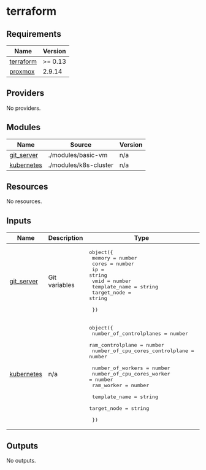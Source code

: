 # terraform

<!-- BEGIN_TF_DOCS -->
## Requirements

| Name | Version |
|------|---------|
| <a name="requirement_terraform"></a> [terraform](#requirement\_terraform) | >= 0.13 |
| <a name="requirement_proxmox"></a> [proxmox](#requirement\_proxmox) | 2.9.14 |

## Providers

No providers.

## Modules

| Name | Source | Version |
|------|--------|---------|
| <a name="module_git_server"></a> [git\_server](#module\_git\_server) | ./modules/basic-vm | n/a |
| <a name="module_kubernetes"></a> [kubernetes](#module\_kubernetes) | ./modules/k8s-cluster | n/a |

## Resources

No resources.

## Inputs

| Name | Description | Type | Default | Required |
|------|-------------|------|---------|:--------:|
| <a name="input_git_server"></a> [git\_server](#input\_git\_server) | Git variables | <pre>object({<br>    memory        = number<br>    cores         = number<br>    ip            = string<br>    vmid          = number<br>    template_name = string<br>    target_node   = string<br><br>  })</pre> | n/a | yes |
| <a name="input_kubernetes"></a> [kubernetes](#input\_kubernetes) | n/a | <pre>object({<br>    number_of_controlplanes          = number<br>    ram_controlplane                 = number<br>    number_of_cpu_cores_controlplane = number<br><br>    number_of_workers          = number<br>    number_of_cpu_cores_worker = number<br>    ram_worker                 = number<br><br>    template_name = string<br>    target_node   = string<br><br>  })</pre> | n/a | yes |

## Outputs

No outputs.
<!-- END_TF_DOCS -->
